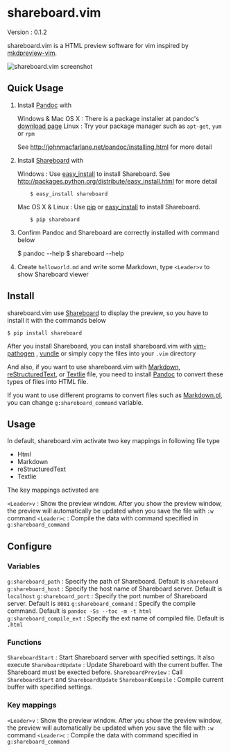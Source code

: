shareboard.vim
=============================================================================

Version
:   0.1.2

shareboard.vim is a HTML preview software for vim inspired by [mkdpreview-vim][].

![shareboard.vim screenshot](https://raw.github.com/lambdalisue/shareboard.vim/master/static/screenshot001.png "Screenshot")

[mkdpreview-vim]: https://github.com/mattn/mkdpreview-vim


Quick Usage
-----------------------------------------------------------------------------

1.  Install [Pandoc][] with

    Windows & Mac OS X
    :   There is a package installer at pandoc's
        [download page](http://code.google.com/p/pandoc/downloads/list)
    Linux
    :   Try your package manager such as `apt-get`, `yum` or `rpm`

    See http://johnmacfarlane.net/pandoc/installing.html for more detail

2.  Install [Shareboard][] with

    Windows
    :   Use [easy_install][] to install Shareboard. See
        http://packages.python.org/distribute/easy_install.html for more detail

            $ easy_install shareboard

    Mac OS X & Linux
    :   Use [pip][] or [easy_install][] to install Shareboard.

            $ pip shareboard

3.  Confirm Pandoc and Shareboard are correctly installed with command below

    $ pandoc --help
    $ shareboard --help

4.  Create `helloworld.md` and write some Markdown, type `<Leader>v` to show
    Shareboard viewer

[easy_install]: http://packages.python.org/distribute/easy_install.html
[pip]: http://www.pip-installer.org/en/latest/

    
Install
-----------------------------------------------------------------------------

shareboard.vim use [Shareboard][] to display the preview, so you have to install
it with the commands below

    $ pip install shareboard

After you install Shareboard, you can install shareboard.vim with [vim-pathogen][]
, [vundle][] or simply copy the files into your `.vim` directory

And also, if you want to use shareboard.vim with [Markdown][],
[reStructuredText][], or [Textlie][] file, you need to install [Pandoc][] to
convert these types of files into HTML file.

If you want to use different programs to convert files such as [Markdown.pl][],
you can change `g:shareboard_command` variable.

[Shareboard]: https://github.com/lambdalisue/Shareboard
[vim-pathogen]: https://github.com/tpope/vim-pathogen
[vundle]: https://github.com/gmarik/vundle
[Markdown]: http://daringfireball.net/projects/markdown/
[reStructuredText]: http://docutils.sourceforge.net/rst.html
[Textlie]: http://textile.thresholdstate.com/
[Pandoc]: http://johnmacfarlane.net/pandoc/
[Markdown.pl]: http://search.cpan.org/~sekimura/Text-Markdown-Discount-0.04/xt/MarkdownXS.pl

Usage
-----------------------------------------------------------------------------

In default, shareboard.vim activate two key mappings in following file type

-   Html
-   Markdown
-   reStructuredText
-   Textlie

The key mappings activated are

`<Leader>v`
:   Show the preview window. After you show the preview window, the preview
    will automatically be updated when you save the file with `:w` command
`<Leader>c`
:   Compile the data with command specified in `g:shareboard_command`


Configure
-----------------------------------------------------------------------------

### Variables

`g:shareboard_path`
:   Specify the path of Shareboard. Default is `shareboard`
`g:shareboard_host`
:   Specify the host name of Shareboard server. Default is `localhost`
`g:shareboard_port`
:   Specify the port number of Shareboard server. Default is `8081`
`g:shareboard_command`
:   Specify the compile command. Default is `pandoc -Ss --toc -m -t html`
`g:shareboard_compile_ext`
:   Specify the ext name of compiled file. Default is `.html`


### Functions

`ShareboardStart`
:   Start Shareboard server with specified settings. It also execute
`ShareboardUpdate`
:   Update Shareboard with the current buffer. The Shareboard must be exected
    before.
`ShareboardPreview`
:   Call `ShareboardStart` and `ShareboardUpdate`
`ShareboardCompile`
:   Compile current buffer with specified settings.


### Key mappings

`<Leader>v`
:   Show the preview window. After you show the preview window, the preview
    will automatically be updated when you save the file with `:w` command
`<Leader>c`
:   Compile the data with command specified in `g:shareboard_command`
